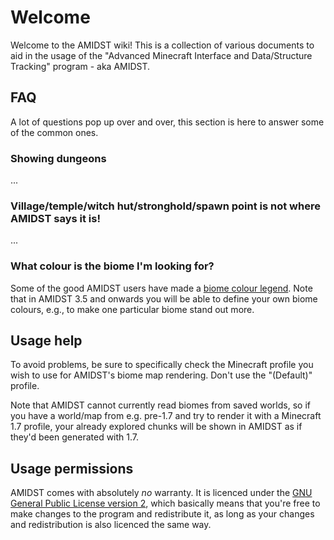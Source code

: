 # Welcome

Welcome to the AMIDST wiki! This is a collection of various documents to aid in
the usage of the "Advanced Minecraft Interface and Data/Structure Tracking"
program - aka AMIDST.

## FAQ

A lot of questions pop up over and over, this section is here to answer some of
the common ones.

### Showing dungeons

...

### Village/temple/witch hut/stronghold/spawn point is not where AMIDST says it is!

...

### What colour is the biome I'm looking for?

Some of the good AMIDST users have made a [biome colour legend](biomecolors.md).
Note that in AMIDST 3.5 and onwards you will be able to define your own biome
colours, e.g., to make one particular biome stand out more.

## Usage help

To avoid problems, be sure to specifically check the Minecraft profile you wish
to use for AMIDST's biome map rendering. Don't use the "(Default)" profile.

Note that AMIDST cannot currently read biomes from saved worlds, so if you have
a world/map from e.g. pre-1.7 and try to render it with a Minecraft 1.7 profile,
your already explored chunks will be shown in AMIDST as if they'd been generated
with 1.7.

## Usage permissions

AMIDST comes with absolutely *no* warranty. It is licenced under the
[GNU General Public License version 2](https://bitbucket.org/skiphs/amidst/raw/master/LICENSE.txt),
which basically means that you're free to make changes to the program and
redistribute it, as long as your changes and redistribution is also licenced the
same way.

